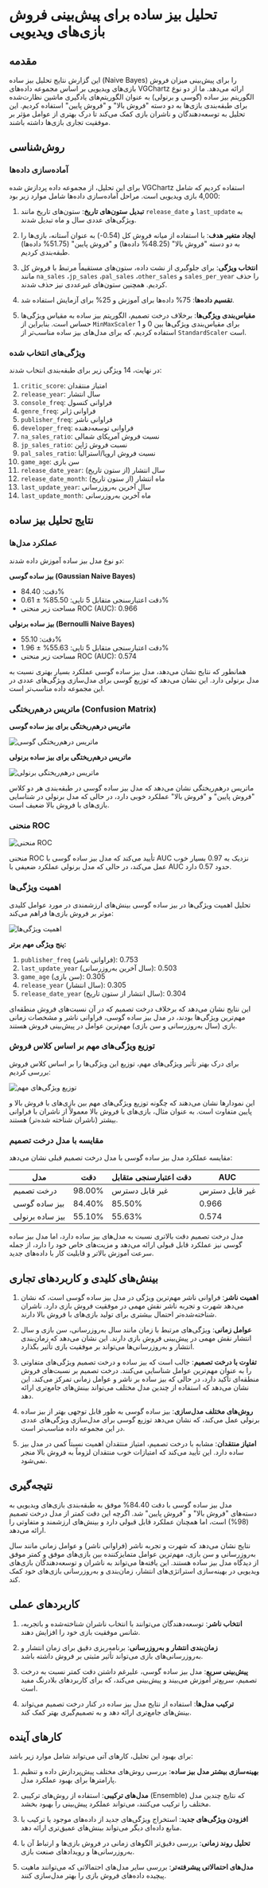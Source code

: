 # تحلیل بیز ساده برای پیش‌بینی فروش بازی‌های ویدیویی

## مقدمه

این گزارش نتایج تحلیل بیز ساده (Naive Bayes) را برای پیش‌بینی میزان فروش بازی‌های ویدیویی بر اساس مجموعه داده‌های VGChartz ارائه می‌دهد. ما از دو نوع الگوریتم بیز ساده (گوسی و برنولی) به عنوان الگوریتم‌های یادگیری ماشین نظارت‌شده برای طبقه‌بندی بازی‌ها به دو دسته "فروش بالا" و "فروش پایین" استفاده کردیم. این تحلیل به توسعه‌دهندگان و ناشران بازی کمک می‌کند تا درک بهتری از عوامل مؤثر بر موفقیت تجاری بازی‌ها داشته باشند.

## روش‌شناسی

### آماده‌سازی داده‌ها

برای این تحلیل، از مجموعه داده پردازش شده VGChartz استفاده کردیم که شامل 4,000 بازی ویدیویی است. مراحل آماده‌سازی داده‌ها شامل موارد زیر بود:

1. **تبدیل ستون‌های تاریخ**: ستون‌های تاریخ مانند `release_date` و `last_update` به ویژگی‌های عددی سال و ماه تبدیل شدند.

2. **ایجاد متغیر هدف**: با استفاده از میانه فروش کل (0.54-) به عنوان آستانه، بازی‌ها را به دو دسته "فروش بالا" (48.25% داده‌ها) و "فروش پایین" (51.75% داده‌ها) طبقه‌بندی کردیم.

3. **انتخاب ویژگی**: برای جلوگیری از نشت داده، ستون‌های مستقیماً مرتبط با فروش کل مانند `na_sales` ،`jp_sales` ،`pal_sales` ،`other_sales` و `sales_per_year` را حذف کردیم. همچنین ستون‌های غیرعددی نیز حذف شدند.

4. **تقسیم داده‌ها**: 75% داده‌ها برای آموزش و 25% برای آزمایش استفاده شد.

5. **مقیاس‌بندی ویژگی‌ها**: برخلاف درخت تصمیم، الگوریتم بیز ساده به مقیاس ویژگی‌ها حساس است. بنابراین از `MinMaxScaler` برای مقیاس‌بندی ویژگی‌ها بین 0 و 1 استفاده کردیم، که برای مدل‌های بیز ساده مناسب‌تر از `StandardScaler` است.

### ویژگی‌های انتخاب شده

در نهایت، 14 ویژگی زیر برای طبقه‌بندی انتخاب شدند:

1. `critic_score`: امتیاز منتقدان
2. `release_year`: سال انتشار
3. `console_freq`: فراوانی کنسول
4. `genre_freq`: فراوانی ژانر
5. `publisher_freq`: فراوانی ناشر
6. `developer_freq`: فراوانی توسعه‌دهنده
7. `na_sales_ratio`: نسبت فروش آمریکای شمالی
8. `jp_sales_ratio`: نسبت فروش ژاپن
9. `pal_sales_ratio`: نسبت فروش اروپا/استرالیا
10. `game_age`: سن بازی
11. `release_date_year`: سال انتشار (از ستون تاریخ)
12. `release_date_month`: ماه انتشار (از ستون تاریخ)
13. `last_update_year`: سال آخرین به‌روزرسانی
14. `last_update_month`: ماه آخرین به‌روزرسانی

## نتایج تحلیل بیز ساده

### عملکرد مدل‌ها

دو نوع مدل بیز ساده آموزش داده شدند:

**بیز ساده گوسی (Gaussian Naive Bayes)**
- دقت: 84.40%
- دقت اعتبارسنجی متقابل 5 تایی: 85.50% ± 0.61%
- مساحت زیر منحنی ROC (AUC): 0.966

**بیز ساده برنولی (Bernoulli Naive Bayes)**
- دقت: 55.10%
- دقت اعتبارسنجی متقابل 5 تایی: 55.63% ± 1.96%
- مساحت زیر منحنی ROC (AUC): 0.574

همانطور که نتایج نشان می‌دهد، مدل بیز ساده گوسی عملکرد بسیار بهتری نسبت به مدل برنولی دارد. این نشان می‌دهد که توزیع گوسی برای مدل‌سازی ویژگی‌های عددی در این مجموعه داده مناسب‌تر است.

### ماتریس درهم‌ریختگی (Confusion Matrix)

**ماتریس درهم‌ریختگی برای بیز ساده گوسی**

![ماتریس درهم‌ریختگی گوسی](naive_bayes_results/gnb_confusion_matrix.png)

**ماتریس درهم‌ریختگی برای بیز ساده برنولی**

![ماتریس درهم‌ریختگی برنولی](naive_bayes_results/bnb_confusion_matrix.png)

ماتریس درهم‌ریختگی نشان می‌دهد که مدل بیز ساده گوسی در طبقه‌بندی هر دو کلاس "فروش پایین" و "فروش بالا" عملکرد خوبی دارد، در حالی که مدل برنولی در شناسایی بازی‌های با فروش بالا ضعیف است.

### منحنی ROC

![منحنی ROC](naive_bayes_results/roc_curves.png)

منحنی ROC تأیید می‌کند که مدل بیز ساده گوسی با AUC نزدیک به 0.97 بسیار خوب عمل می‌کند، در حالی که مدل برنولی عملکرد ضعیفی با AUC حدود 0.57 دارد.

### اهمیت ویژگی‌ها

تحلیل اهمیت ویژگی‌ها در بیز ساده گوسی بینش‌های ارزشمندی در مورد عوامل کلیدی موثر بر فروش بازی‌ها فراهم می‌کند:

![اهمیت ویژگی‌ها](naive_bayes_results/gnb_feature_importance.png)

**پنج ویژگی مهم برتر:**
1. `publisher_freq` (فراوانی ناشر): 0.753
2. `last_update_year` (سال آخرین به‌روزرسانی): 0.503
3. `game_age` (سن بازی): 0.305
4. `release_year` (سال انتشار): 0.305
5. `release_date_year` (سال انتشار از ستون تاریخ): 0.304

این نتایج نشان می‌دهد که برخلاف درخت تصمیم که در آن نسبت‌های فروش منطقه‌ای مهم‌ترین ویژگی‌ها بودند، در مدل بیز ساده گوسی، فراوانی ناشر و مشخصات زمانی بازی (سال به‌روزرسانی و سن بازی) مهم‌ترین عوامل در پیش‌بینی فروش هستند.

### توزیع ویژگی‌های مهم بر اساس کلاس فروش

برای درک بهتر تأثیر ویژگی‌های مهم، توزیع این ویژگی‌ها را بر اساس کلاس فروش بررسی کردیم:

![توزیع ویژگی‌های مهم](naive_bayes_results/feature_distribution_publisher_freq.png)

این نمودارها نشان می‌دهند که چگونه توزیع ویژگی‌های مهم بین بازی‌های با فروش بالا و پایین متفاوت است. به عنوان مثال، بازی‌های با فروش بالا معمولاً از ناشران با فراوانی بیشتر (ناشران شناخته شده‌تر) هستند.

### مقایسه با مدل درخت تصمیم

مقایسه عملکرد مدل بیز ساده گوسی با مدل درخت تصمیم قبلی نشان می‌دهد:

| مدل | دقت | دقت اعتبارسنجی متقابل | AUC |
|-----|-----|----------------------|-----|
| درخت تصمیم | 98.00% | غیر قابل دسترس | غیر قابل دسترس |
| بیز ساده گوسی | 84.40% | 85.50% | 0.966 |
| بیز ساده برنولی | 55.10% | 55.63% | 0.574 |

مدل درخت تصمیم دقت بالاتری نسبت به مدل‌های بیز ساده دارد، اما مدل بیز ساده گوسی نیز عملکرد قابل قبولی ارائه می‌دهد و مزیت‌های خاص خود را دارد، از جمله سرعت آموزش بالاتر و قابلیت کار با داده‌های جدید.

## بینش‌های کلیدی و کاربردهای تجاری

1. **اهمیت ناشر**: فراوانی ناشر مهم‌ترین ویژگی در مدل بیز ساده گوسی است، که نشان می‌دهد شهرت و تجربه ناشر نقش مهمی در موفقیت فروش بازی دارد. ناشران شناخته‌شده‌تر احتمال بیشتری برای تولید بازی‌های با فروش بالا دارند.

2. **عوامل زمانی**: ویژگی‌های مرتبط با زمان مانند سال به‌روزرسانی، سن بازی و سال انتشار نقش مهمی در پیش‌بینی فروش بازی دارند. این نشان می‌دهد که زمان‌بندی انتشار و به‌روزرسانی‌ها می‌تواند بر موفقیت بازی تأثیر بگذارد.

3. **تفاوت با درخت تصمیم**: جالب است که بیز ساده و درخت تصمیم ویژگی‌های متفاوتی را به عنوان مهم‌ترین عوامل شناسایی می‌کنند. درخت تصمیم بر نسبت‌های فروش منطقه‌ای تأکید دارد، در حالی که بیز ساده بر ناشر و عوامل زمانی تمرکز می‌کند. این نشان می‌دهد که استفاده از چندین مدل مختلف می‌تواند بینش‌های جامع‌تری ارائه دهد.

4. **روش‌های مختلف مدل‌سازی**: بیز ساده گوسی به طور قابل توجهی بهتر از بیز ساده برنولی عمل می‌کند، که نشان می‌دهد توزیع گوسی برای مدل‌سازی ویژگی‌های عددی در این مجموعه داده مناسب‌تر است.

5. **امتیاز منتقدان**: مشابه با درخت تصمیم، امتیاز منتقدان اهمیت نسبتاً کمی در مدل بیز ساده دارد. این تأیید می‌کند که امتیازات خوب منتقدان لزوماً به فروش بالا منجر نمی‌شود.

## نتیجه‌گیری

مدل بیز ساده گوسی با دقت 84.40% موفق به طبقه‌بندی بازی‌های ویدیویی به دسته‌های "فروش بالا" و "فروش پایین" شد. اگرچه این دقت کمتر از مدل درخت تصمیم (98%) است، اما همچنان عملکرد قابل قبولی دارد و بینش‌های ارزشمند و متفاوتی را ارائه می‌دهد.

نتایج نشان می‌دهد که شهرت و تجربه ناشر (فراوانی ناشر) و عوامل زمانی مانند سال به‌روزرسانی و سن بازی، مهم‌ترین عوامل متمایزکننده بین بازی‌های موفق و کمتر موفق از دیدگاه مدل بیز ساده هستند. این یافته‌ها می‌تواند به ناشران و توسعه‌دهندگان بازی‌های ویدیویی در بهینه‌سازی استراتژی‌های انتشار، زمان‌بندی و به‌روزرسانی بازی‌های خود کمک کند.

## کاربردهای عملی

1. **انتخاب ناشر**: توسعه‌دهندگان می‌توانند با انتخاب ناشران شناخته‌شده و باتجربه، شانس موفقیت بازی خود را افزایش دهند.

2. **زمان‌بندی انتشار و به‌روزرسانی**: برنامه‌ریزی دقیق برای زمان انتشار و به‌روزرسانی‌های بازی می‌تواند تأثیر مثبتی بر فروش داشته باشد.

3. **پیش‌بینی سریع**: مدل بیز ساده گوسی، علیرغم داشتن دقت کمتر نسبت به درخت تصمیم، سریع‌تر آموزش می‌بیند و پیش‌بینی می‌کند، که برای کاربردهای بلادرنگ مفید است.

4. **ترکیب مدل‌ها**: استفاده از نتایج مدل بیز ساده در کنار درخت تصمیم می‌تواند بینش‌های جامع‌تری ارائه دهد و به تصمیم‌گیری بهتر کمک کند.

## کارهای آینده

برای بهبود این تحلیل، کارهای آتی می‌تواند شامل موارد زیر باشد:

1. **بهینه‌سازی بیشتر مدل بیز ساده**: بررسی روش‌های مختلف پیش‌پردازش داده و تنظیم پارامترها برای بهبود عملکرد مدل.

2. **مدل‌های ترکیبی**: استفاده از روش‌های ترکیبی (Ensemble) که نتایج چندین مدل مختلف را ترکیب می‌کنند، می‌تواند عملکرد پیش‌بینی را بهبود بخشد.

3. **افزودن ویژگی‌های جدید**: استخراج ویژگی‌های جدید از داده‌های موجود یا ترکیب با منابع داده‌ای دیگر می‌تواند بینش‌های عمیق‌تری ارائه دهد.

4. **تحلیل روند زمانی**: بررسی دقیق‌تر الگوهای زمانی در فروش بازی‌ها و ارتباط آن با به‌روزرسانی‌ها و رویدادهای صنعت بازی.

5. **مدل‌های احتمالاتی پیشرفته‌تر**: بررسی سایر مدل‌های احتمالاتی که می‌توانند ماهیت پیچیده داده‌های فروش بازی را بهتر مدل‌سازی کنند. 